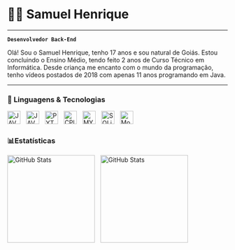 # 👨‍💻 Samuel Henrique

---

**`Desenvolvedor Back-End`**

Olá! Sou o Samuel Henrique, tenho 17 anos e sou natural de Goiás. Estou concluindo o Ensino Médio, tendo feito 2 anos de Curso Técnico em Informática. Desde criança me encanto com o mundo da programação, tenho vídeos postados de 2018 com apenas 11 anos programando em Java.

---

### 🤖 Linguagens & Tecnologias

<img 
align="left"
    alt="JAVA"
    title="Java"
    width="30px"
    style="padding-right: 10px;"
    src="https://cdn.jsdelivr.net/gh/devicons/devicon@latest/icons/java/java-original.svg"
 />

<img 
align="left"
    alt="JAVASCRIPT"
    title="JavaScript"
    width="30px"
    style="padding-right: 10px;"
    src="https://cdn.jsdelivr.net/gh/devicons/devicon@latest/icons/javascript/javascript-original.svg"
 />   

<img 
align="left"
    alt="PYTHON"
    title="Python"
    width="30px"
    style="padding-right: 10px;"
    src="https://cdn.jsdelivr.net/gh/devicons/devicon@latest/icons/python/python-original.svg"
 />      

<img 
align="left"
    alt="CPlusPlus"
    title="C++"
    width="30px"
    style="padding-right: 10px;"
    src="https://cdn.jsdelivr.net/gh/devicons/devicon@latest/icons/cplusplus/cplusplus-original.svg"
 /> 

<img 
align="left"
    alt="MYSQL"
    title="MySQl"
    width="30px"
    style="padding-right: 10px;"
    src="https://cdn.jsdelivr.net/gh/devicons/devicon@latest/icons/mysql/mysql-original.svg"
 /> 

<img 
align="left"
    alt="SQLite"
    title="SQLite"
    width="30px"
    style="padding-right: 10px;"
    src="https://cdn.jsdelivr.net/gh/devicons/devicon@latest/icons/sqlite/sqlite-original.svg"
 /> 

<img 
align="left"
    alt="MongoDB"
    title="MongoDB"
    width="30px"
    style="padding-right: 10px;"
    src="https://cdn.jsdelivr.net/gh/devicons/devicon@latest/icons/mongodb/mongodb-original.svg"
 /> 

<br/>
<br/>

### 📊Estatísticas

<p>
    <img
        align="left"
        alt="GitHub Stats"
        height="200"
        style="padding-right: 10px;"
        src="https://github-readme-stats.vercel.app/api?username=zyypj&show_icons=true&theme=transparent&include_all_commits=true&locale=pt-br"
    />

<img
        align="left"
        alt="GitHub Stats"
        height="200"
         style="padding-right: 10px;"
        src="https://github-readme-stats.vercel.app/api/top-langs/?username=zyypj&theme=transparent&include_all_commits=true&locale=pt-br"
    />
</p>
